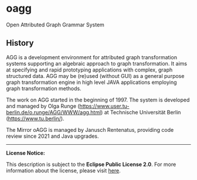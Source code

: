 # oagg
Open Attributed Graph Grammar System

## History

AGG is a development environment for attributed graph transformation systems supporting an algebraic approach to graph transformation.
It aims at specifying and rapid prototyping applications with complex, graph structured data. AGG may be (re)used (without GUI)
as a general purpose graph transformation engine in high level JAVA applications employing graph transformation methods.

The work on AGG started in the beginning of 1997. The system is developed and managed by Olga Runge (https://www.user.tu-berlin.de/o.runge/AGG/WWW/agg.html) at Technische Universität Berlin (https://www.tu.berlin/).

The Mirror oAGG is managed by Janusch Rentenatus, providing code review since 2021 and Java upgrades.

---

**License Notice:**

This description is subject to the **Eclipse Public License 2.0**. For more information about the license, please visit [here](https://www.eclipse.org/legal/epl-2.0/).
